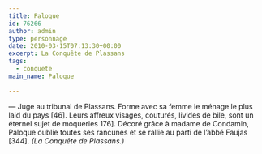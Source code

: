 ```yaml
---
title: Paloque
id: 76266
author: admin
type: personnage
date: 2010-03-15T07:13:30+00:00
excerpt: La Conquête de Plassans
tags:
  - conquete
main_name: Paloque

---
```

— Juge au tribunal de Plassans. Forme avec sa femme le ménage le plus laid du pays [46]. Leurs affreux visages, couturés, livides de bile, sont un éternel sujet de moqueries 176]. Décoré grâce à madame de Condamin, Paloque oublie toutes ses rancunes et se rallie au parti de l&rsquo;abbé Faujas [344]. _(La Conquête de Plassans.)_